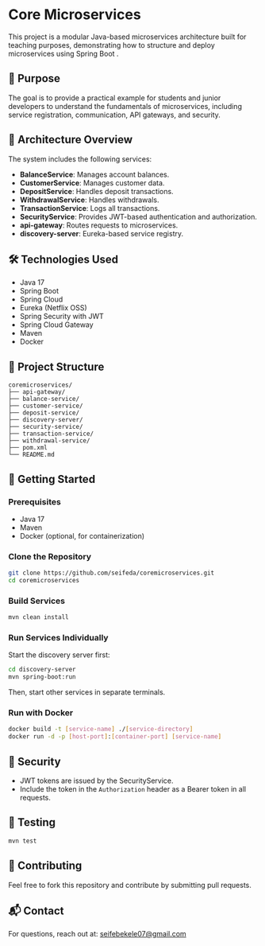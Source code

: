
# Core Microservices

This project is a modular Java-based microservices architecture built for teaching purposes, demonstrating how to structure and deploy microservices using Spring Boot .

## 🎯 Purpose

The goal is to provide a practical example for students and junior developers to understand the fundamentals of microservices, including service registration, communication, API gateways, and security.

## 🧩 Architecture Overview

The system includes the following services:

- **BalanceService**: Manages account balances.
- **CustomerService**: Manages customer data.
- **DepositService**: Handles deposit transactions.
- **WithdrawalService**: Handles withdrawals.
- **TransactionService**: Logs all transactions.
- **SecurityService**: Provides JWT-based authentication and authorization.
- **api-gateway**: Routes requests to microservices.
- **discovery-server**: Eureka-based service registry.

## 🛠️ Technologies Used

- Java 17
- Spring Boot
- Spring Cloud
- Eureka (Netflix OSS)
- Spring Security with JWT
- Spring Cloud Gateway
- Maven
- Docker

## 📂 Project Structure

```
coremicroservices/
├── api-gateway/
├── balance-service/
├── customer-service/
├── deposit-service/
├── discovery-server/
├── security-service/
├── transaction-service/
├── withdrawal-service/
├── pom.xml
└── README.md
```

## 🚀 Getting Started

### Prerequisites

- Java 17
- Maven
- Docker (optional, for containerization)

### Clone the Repository

```bash
git clone https://github.com/seifeda/coremicroservices.git
cd coremicroservices
```

### Build Services

```bash
mvn clean install
```

### Run Services Individually

Start the discovery server first:

```bash
cd discovery-server
mvn spring-boot:run
```

Then, start other services in separate terminals.

### Run with Docker

```bash
docker build -t [service-name] ./[service-directory]
docker run -d -p [host-port]:[container-port] [service-name]
```

## 🔐 Security

- JWT tokens are issued by the SecurityService.
- Include the token in the `Authorization` header as a Bearer token in all requests.

## 🧪 Testing

```bash
mvn test
```

## 🤝 Contributing

Feel free to fork this repository and contribute by submitting pull requests.



## 📬 Contact

For questions, reach out at: seifebekele07@gmail.com
